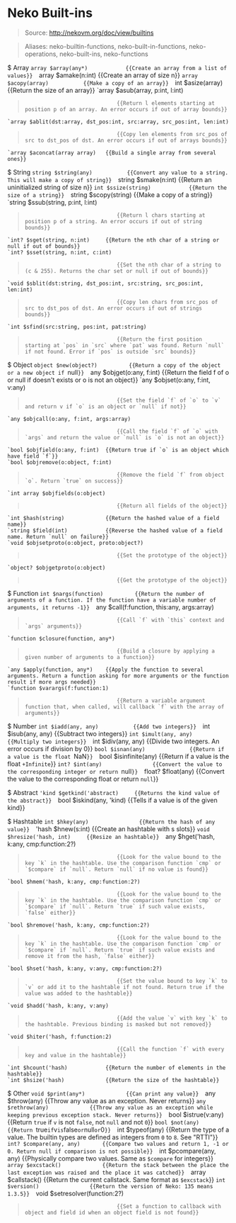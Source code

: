 # Neko Built-ins

> Source: http://nekovm.org/doc/view/builtins

> Aliases: neko-builtin-functions, neko-built-in-functions, neko-operations, neko-built-ins, neko-functions

$ Array
    `array $array(any*)            {{Create an array from a list of values}} 
    `array $amake(n:int)           {{Create an array of size n}} 
    `array $acopy(array)           {{Make a copy of an array}} 
    `int $asize(array)             {{Return the size of an array}} 
    `array $asub(array, p:int, l:int)
>                                  {{Return l elements starting at position p of an array. An error occurs if out of array bounds}} 
    `array $ablit(dst:array, dst_pos:int, src:array, src_pos:int, len:int)
>                                  {{Copy len elements from src_pos of src to dst_pos of dst. An error occurs if out of arrays bounds}} 
    `array $aconcat(array array)   {{Build a single array from several ones}} 

$ String
    `string $string(any)           {{Convert any value to a string. This will make a copy of string}} 
    `string $smake(n:int)          {{Return an uninitialized string of size n}} 
    `int $ssize(string)            {{Return the size of a string}} 
    `string $scopy(string)         {{Make a copy of a string}} 
    `string $ssub(string, p:int, l:int)
>                                  {{Return l chars starting at position p of a string. An error occurs if out of string bounds}} 
    `int? $sget(string, n:int)     {{Return the nth char of a string or null if out of bounds}} 
    `int? $sset(string, n:int, c:int)
>                                  {{Set the nth char of a string to (c & 255). Returns the char set or null if out of bounds}} 
    `void $sblit(dst:string, dst_pos:int, src:string, src_pos:int, len:int)
>                                  {{Copy len chars from src_pos of src to dst_pos of dst. An error occurs if out of strings bounds}} 
    `int $sfind(src:string, pos:int, pat:string)
>                                  {{Return the first position starting at `pos` in `src` where `pat` was found. Return `null` if not found. Error if `pos` is outside `src` bounds}} 

$ Object
    `object $new(object?)          {{Return a copy of the object or a new object if `null`}} 
    `any $objget(o:any, f:int)     {{Return the field f of o or null if doesn't exists or o is not an object}} 
    `any $objset(o:any, f:int, v:any)
>                                  {{Set the field `f` of `o` to `v` and return v if `o` is an object or `null` if not}} 
    `any $objcall(o:any, f:int, args:array)
>                                  {{Call the field `f` of `o` with `args` and return the value or `null` is `o` is not an object}} 
    `bool $objfield(o:any, f:int)  {{Return true if `o` is an object which have field `f`}} 
    `bool $objremove(o:object, f:int)
>                                  {{Remove the field `f` from object `o`. Return `true` on success}} 
    `int array $objfields(o:object)
>                                  {{Return all fields of the object}} 
    `int $hash(string)             {{Return the hashed value of a field name}} 
    `string $field(int)            {{Reverse the hashed value of a field name. Return `null` on failure}} 
    `void $objsetproto(o:object, proto:object?)
>                                  {{Set the prototype of the object}} 
    `object? $objgetproto(o:object)
>                                  {{Get the prototype of the object}} 

$ Function
    `int $nargs(function)          {{Return the number of arguments of a function. If the function have a variable number of arguments, it returns -1}} 
    `any $call(f:function, this:any, args:array)
>                                  {{Call `f` with `this` context and `args` arguments}} 
    `function $closure(function, any*)
>                                  {{Build a closure by applying a given number of arguments to a function}} 
    `any $apply(function, any*)    {{Apply the function to several arguments. Return a function asking for more arguments or the function result if more args needed}} 
    `function $varargs(f:function:1)
>                                  {{Return a variable argument function that, when called, will callback `f` with the array of arguments}} 

$ Number
    `int $iadd(any, any)           {{Add two integers}} 
    `int $isub(any, any)           {{Subtract two integers}} 
    `int $imult(any, any)          {{Multiply two integers}} 
    `int $idiv(any, any)           {{Divide two integers. An error occurs if division by 0}} 
    `bool $isnan(any)              {{Return if a value is the float `NaN`}} 
    `bool $isinfinite(any)         {{Return if a value is the float `+Infinite`}} 
    `int? $int(any)                {{Convert the value to the corresponding integer or return `null`}} 
    `float? $float(any)            {{Convert the value to the corresponding float or return `null`}} 

$ Abstract
    `'kind $getkind('abstract)     {{Returns the kind value of the abstract}} 
    `bool $iskind(any, 'kind)      {{Tells if a value is of the given kind}} 

$ Hashtable
    `int $hkey(any)                {{Return the hash of any value}} 
    `'hash $hnew(s:int)            {{Create an hashtable with s slots}} 
    `void $hresize('hash, int)     {{Resize an hashtable}} 
    `any $hget('hash, k:any, cmp:function:2?)
>                                  {{Look for the value bound to the key `k` in the hashtable. Use the comparison function `cmp` or `$compare` if `null`. Return `null` if no value is found}} 
    `bool $hmem('hash, k:any, cmp:function:2?)
>                                  {{Look for the value bound to the key `k` in the hashtable. Use the comparison function `cmp` or `$compare` if `null`. Return `true` if such value exists, `false` either}} 
    `bool $hremove('hash, k:any, cmp:function:2?)
>                                  {{Look for the value bound to the key `k` in the hashtable. Use the comparison function `cmp` or `$compare` if `null`. Return `true` if such value exists and remove it from the hash, `false` either}} 
    `bool $hset('hash, k:any, v:any, cmp:function:2?)
>                                  {{Set the value bound to key `k` to `v` or add it to the hashtable if not found. Return true if the value was added to the hashtable}} 
    `void $hadd('hash, k:any, v:any)
>                                  {{Add the value `v` with key `k` to the hashtable. Previous binding is masked but not removed}} 
    `void $hiter('hash, f:function:2)
>                                  {{Call the function `f` with every key and value in the hashtable}} 
    `int $hcount('hash)            {{Return the number of elements in the hashtable}} 
    `int $hsize('hash)             {{Return the size of the hashtable}} 

$ Other
    `void $print(any*)             {{Can print any value}} 
    `any $throw(any)               {{Throw any value as an exception. Never returns}} 
    `any $rethrow(any)             {{Throw any value as an exception while keeping previous exception stack. Never returns}} 
    `bool $istrue(v:any)           {{Return `true` if `v` is not `false`, not `null` and not `0`}} 
    `bool $not(any)                {{Return `true` if `v` is `false` or `null` or `0`}} 
    `int $typeof(any)              {{Return the type of a value. The builtin types are defined as integers from `0` to `8`. See "RTTI"}} 
    `int? $compare(any, any)       {{Compare two values and return 1, -1 or 0. Return null if comparison is not possible}} 
    `int $pcompare(any, any)       {{Physically compare two values. Same as `$compare` for integers}} 
    `array $excstack()             {{Return the stack between the place the last exception was raised and the place it was catched}} 
    `array $callstack()            {{Return the current callstack. Same format as `$excstack`}} 
    `int $version()                {{Return the version of Neko: 135 means 1.3.5}} 
    `void $setresolver(function:2?)
>                                  {{Set a function to callback with object and field id when an object field is not found}} 

